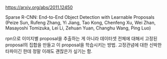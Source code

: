 https://arxiv.org/abs/2011.12450

Sparse R-CNN: End-to-End Object Detection with Learnable Proposals (Peize Sun, Rufeng Zhang, Yi Jiang, Tao Kong, Chenfeng Xu, Wei Zhan, Masayoshi Tomizuka, Lei Li, Zehuan Yuan, Changhu Wang, Ping Luo)

rpn으로 이미지별 proposal을 추출하는 게 아니라 데이터셋 전체에 대해서 고정된 proposal의 집합을 만들고 이 proposal을 학습시키는 방법. 고정관념에 대한 신박한 타파이긴 한데 정말 이래도 괜찮은가 싶기는 함.